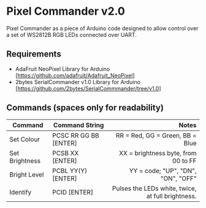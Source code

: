 # Pixel Commander v2.0

Pixel Commander as a piece of Arduino code designed to allow control over a set of WS2812B RGB LEDs connected over UART.

## Requirements

* AdaFruit NeoPixel Library for Arduino [https://github.com/adafruit/Adafruit_NeoPixel]
* 2bytes SerialCommander v1.0 Library for Arduino [https://github.com/2bytes/SerialCommmander/tree/v1.0]

## Commands (spaces only for readability)

Command    	 	   | Command String	 			    | Notes
------------------ | ------------------------------ | ------------------------------------------------------------:
Set Colour 		   | PCSC RR GG BB [ENTER]          | RR = Red, GG = Green, BB = Blue
Set Brightness     | PCSB XX [ENTER]    		    | XX = brightness byte, from 00 to FF
Bright Level       | PCBL YY(Y) [ENTER]    		    | YY = code; "UP", "DN", "ON", "OFF"
Identify           | PCID [ENTER]                   | Pulses the LEDs white, twice, at full brightness.
